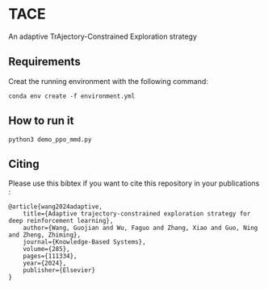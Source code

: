 # TACE
An adaptive TrAjectory-Constrained Exploration strategy

## Requirements
Creat the running environment with the following command:
```
conda env create -f environment.yml
```

## How to run it
```
python3 demo_ppo_mmd.py
```

## Citing

Please use this bibtex if you want to cite this repository in your publications :
```
@article{wang2024adaptive,
    title={Adaptive trajectory-constrained exploration strategy for deep reinforcement learning},
    author={Wang, Guojian and Wu, Faguo and Zhang, Xiao and Guo, Ning and Zheng, Zhiming},
    journal={Knowledge-Based Systems},
    volume={285},
    pages={111334},
    year={2024},
    publisher={Elsevier}
}
```
